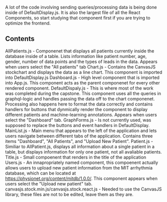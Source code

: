 A lot of the code involving sending queries/processing data is being done inside of DefaultDisplay.js. It is also the largest file of all the React Components, so start studying that component first if you are trying to optimize the frontend. 

## Contents

AllPatients.js - Componenet that displays all patients currently inside the database inside of a table. Lists information like patient number, age, gender, number of data points and the types of leads in the data. Appears when users select the "All patients" tab
Chart.js - Contains the CanvasJS stockchart and displays the data as a line chart. This component is imported into DefaultDisplay.js
Dashboard.js - High level component that is imported into App.js. This component acts as the parent componenet for every other rendered component.
DefaultDispaly.js - This is where most of the work was completed during the capstone. This component uses all the queries in graphql-logic and handles passing the data off to the chart componenet. Processing also happens here to format the data correctly and contains handlers for buttons that dynmically render the component to display different patients and machine-learning annotations. Appears when users select the "Dashboard" tab.
GraphForms.js - Is not currently used, was supposed to replace the buttons and event handlers in DefaultDisplay.
MainList.js - Main menu that appears to the left of the application and lets users navigate between different tabs of the application. Contains three items "Dashboard", "All Patients", and "Upload New Patient".
Patient.js - Similiar to AllPatient.js, displays all information about a single patient in a table, but displays information for only one patient, not all avaliable patients.
Title.js - Small compoenent that renders in the title of the application
Users.js - An innapropriately named component, this compoenent actually allows users to upload new patient information from the MIT arrhythmia database, which can be located at https://physionet.org/content/mitdb/1.0.0/. This component appears when users select the "Upload new patient" tab.
canvasjs.stock.min.js/canvasjs.stock.react.js - Needed to use the CanvasJS library, these files are not to be edited, leave them as they are. 